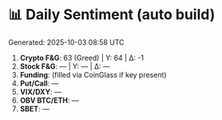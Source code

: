 # 📊 Daily Sentiment (auto build)
Generated: 2025-10-03 08:58 UTC

1) **Crypto F&G**: 63 (Greed) | Y: 64 | Δ: -1
2) **Stock F&G**: — | Y: — | Δ: —
3) **Funding**: (filled via CoinGlass if key present)
4) **Put/Call**: —
5) **VIX/DXY**: —
6) **OBV BTC/ETH**: —
7) **SBET**: —
